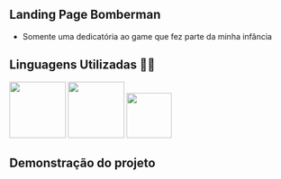 
## Landing Page Bomberman

- Somente uma dedicatória ao game que fez parte da minha infância


## Linguagens Utilizadas 👩‍💻

<img src="https://cdn.jsdelivr.net/gh/devicons/devicon@latest/icons/html5/html5-original-wordmark.svg" height="100px" width="100px"/>
          



<img src="https://cdn.jsdelivr.net/gh/devicons/devicon@latest/icons/css3/css3-original-wordmark.svg" height="100px" width="100px"/>
          
          

<img src="https://cdn.jsdelivr.net/gh/devicons/devicon@latest/icons/javascript/javascript-original.svg" height="80px" width="80px" />

## Demonstração do projeto 


          

